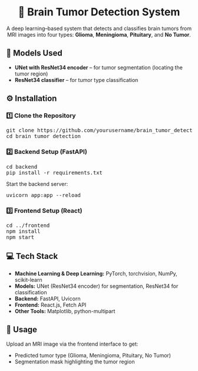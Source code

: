 <h1 align="center">🧠 Brain Tumor Detection System</h1>

<p align="center">
A deep learning–based system that detects and classifies brain tumors from MRI images into four types: <strong>Glioma</strong>, <strong>Meningioma</strong>, <strong>Pituitary</strong>, and <strong>No Tumor</strong>.
</p>

<h2>🎯 Models Used</h2>
<ul>
  <li><strong>UNet with ResNet34 encoder</strong> – for tumor segmentation (locating the tumor region)</li>
  <li><strong>ResNet34 classifier</strong> – for tumor type classification</li>
</ul>

<h2>⚙️ Installation</h2>

<h3>1️⃣ Clone the Repository</h3>
<pre>
git clone https://github.com/yourusername/brain_tumor_detection.git
cd brain_tumor_detection
</pre>

<h3>2️⃣ Backend Setup (FastAPI)</h3>
<pre>
cd backend
pip install -r requirements.txt
</pre>
<p>Start the backend server:</p>
<pre>
uvicorn app:app --reload
</pre>

<h3>3️⃣ Frontend Setup (React)</h3>
<pre>
cd ../frontend
npm install
npm start
</pre>

<h2>💻 Tech Stack</h2>
<ul>
  <li><strong>Machine Learning & Deep Learning:</strong> PyTorch, torchvision, NumPy, scikit-learn</li>
  <li><strong>Models:</strong> UNet (ResNet34 encoder) for segmentation, ResNet34 for classification</li>
  <li><strong>Backend:</strong> FastAPI, Uvicorn</li>
  <li><strong>Frontend:</strong> React.js, Fetch API</li>
  <li><strong>Other Tools:</strong> Matplotlib, python-multipart</li>
</ul>

<h2>🚀 Usage</h2>
<p>Upload an MRI image via the frontend interface to get:</p>
<ul>
  <li>Predicted tumor type (Glioma, Meningioma, Pituitary, No Tumor)</li>
  <li>Segmentation mask highlighting the tumor region</li>
</ul>
